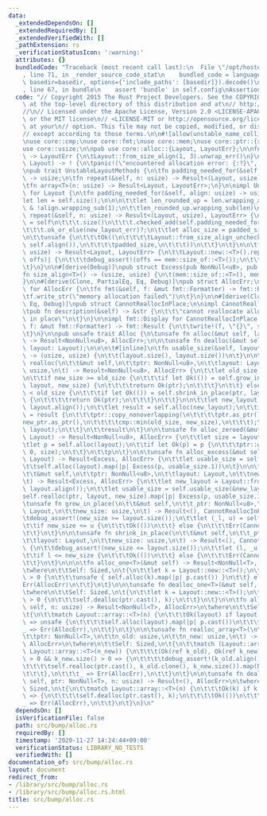 ```yaml
---
data:
  _extendedDependsOn: []
  _extendedRequiredBy: []
  _extendedVerifiedWith: []
  _pathExtension: rs
  _verificationStatusIcon: ':warning:'
  attributes: {}
  bundledCode: "Traceback (most recent call last):\n  File \"/opt/hostedtoolcache/Python/3.9.1/x64/lib/python3.9/site-packages/onlinejudge_verify/documentation/build.py\"\
    , line 71, in _render_source_code_stat\n    bundled_code = language.bundle(stat.path,\
    \ basedir=basedir, options={'include_paths': [basedir]}).decode()\n  File \"/opt/hostedtoolcache/Python/3.9.1/x64/lib/python3.9/site-packages/onlinejudge_verify/languages/user_defined.py\"\
    , line 67, in bundle\n    assert 'bundle' in self.config\nAssertionError\n"
  code: "// Copyright 2015 The Rust Project Developers. See the COPYRIGHT\n// file\
    \ at the top-level directory of this distribution and at\n// http://rust-lang.org/COPYRIGHT.\n\
    //\n// Licensed under the Apache License, Version 2.0 <LICENSE-APACHE or\n// http://www.apache.org/licenses/LICENSE-2.0>\
    \ or the MIT license\n// <LICENSE-MIT or http://opensource.org/licenses/MIT>,\
    \ at your\n// option. This file may not be copied, modified, or distributed\n\
    // except according to those terms.\n\n#![allow(unstable_name_collisions)]\n#![allow(dead_code)]\n\
    \nuse core::cmp;\nuse core::fmt;\nuse core::mem;\nuse core::ptr::{self, NonNull};\n\
    use core::usize;\n\npub use core::alloc::{Layout, LayoutErr};\n\nfn new_layout_err()\
    \ -> LayoutErr {\n\tLayout::from_size_align(1, 3).unwrap_err()\n}\n\npub fn handle_alloc_error(layout:\
    \ Layout) -> ! {\n\tpanic!(\"encountered allocation error: {:?}\", layout)\n}\n\
    \npub trait UnstableLayoutMethods {\n\tfn padding_needed_for(&self, align: usize)\
    \ -> usize;\n\tfn repeat(&self, n: usize) -> Result<(Layout, usize), LayoutErr>;\n\
    \tfn array<T>(n: usize) -> Result<Layout, LayoutErr>;\n}\n\nimpl UnstableLayoutMethods\
    \ for Layout {\n\tfn padding_needed_for(&self, align: usize) -> usize {\n\t\t\
    let len = self.size();\n\n\n\t\tlet len_rounded_up = len.wrapping_add(align).wrapping_sub(1)\
    \ & !align.wrapping_sub(1);\n\t\tlen_rounded_up.wrapping_sub(len)\n\t}\n\n\tfn\
    \ repeat(&self, n: usize) -> Result<(Layout, usize), LayoutErr> {\n\t\tlet padded_size\
    \ = self\n\t\t\t.size()\n\t\t\t.checked_add(self.padding_needed_for(self.align()))\n\
    \t\t\t.ok_or_else(new_layout_err)?;\n\t\tlet alloc_size = padded_size.checked_mul(n).ok_or_else(new_layout_err)?;\n\
    \n\t\tunsafe {\n\t\t\tOk((\n\t\t\t\tLayout::from_size_align_unchecked(alloc_size,\
    \ self.align()),\n\t\t\t\tpadded_size,\n\t\t\t))\n\t\t}\n\t}\n\n\tfn array<T>(n:\
    \ usize) -> Result<Layout, LayoutErr> {\n\t\tLayout::new::<T>().repeat(n).map(|(k,\
    \ offs)| {\n\t\t\tdebug_assert!(offs == mem::size_of::<T>());\n\t\t\tk\n\t\t})\n\
    \t}\n}\n\n#[derive(Debug)]\npub struct Excess(pub NonNull<u8>, pub usize);\n\n\
    fn size_align<T>() -> (usize, usize) {\n\t(mem::size_of::<T>(), mem::align_of::<T>())\n\
    }\n\n#[derive(Clone, PartialEq, Eq, Debug)]\npub struct AllocErr;\n\nimpl fmt::Display\
    \ for AllocErr {\n\tfn fmt(&self, f: &mut fmt::Formatter) -> fmt::Result {\n\t\
    \tf.write_str(\"memory allocation failed\")\n\t}\n}\n\n#[derive(Clone, PartialEq,\
    \ Eq, Debug)]\npub struct CannotReallocInPlace;\n\nimpl CannotReallocInPlace {\n\
    \tpub fn description(&self) -> &str {\n\t\t\"cannot reallocate allocator's memory\
    \ in place\"\n\t}\n}\n\nimpl fmt::Display for CannotReallocInPlace {\n\tfn fmt(&self,\
    \ f: &mut fmt::Formatter) -> fmt::Result {\n\t\twrite!(f, \"{}\", self.description())\n\
    \t}\n}\n\npub unsafe trait Alloc {\n\tunsafe fn alloc(&mut self, layout: Layout)\
    \ -> Result<NonNull<u8>, AllocErr>;\n\n\tunsafe fn dealloc(&mut self, ptr: NonNull<u8>,\
    \ layout: Layout);\n\n\n\t#[inline]\n\tfn usable_size(&self, layout: &Layout)\
    \ -> (usize, usize) {\n\t\t(layout.size(), layout.size())\n\t}\n\n\n\tunsafe fn\
    \ realloc(\n\t\t&mut self,\n\t\tptr: NonNull<u8>,\n\t\tlayout: Layout,\n\t\tnew_size:\
    \ usize,\n\t) -> Result<NonNull<u8>, AllocErr> {\n\t\tlet old_size = layout.size();\n\
    \n\t\tif new_size >= old_size {\n\t\t\tif let Ok(()) = self.grow_in_place(ptr,\
    \ layout, new_size) {\n\t\t\t\treturn Ok(ptr);\n\t\t\t}\n\t\t} else if new_size\
    \ < old_size {\n\t\t\tif let Ok(()) = self.shrink_in_place(ptr, layout, new_size)\
    \ {\n\t\t\t\treturn Ok(ptr);\n\t\t\t}\n\t\t}\n\n\t\tlet new_layout = Layout::from_size_align_unchecked(new_size,\
    \ layout.align());\n\t\tlet result = self.alloc(new_layout);\n\t\tif let Ok(new_ptr)\
    \ = result {\n\t\t\tptr::copy_nonoverlapping(\n\t\t\t\tptr.as_ptr(),\n\t\t\t\t\
    new_ptr.as_ptr(),\n\t\t\t\tcmp::min(old_size, new_size),\n\t\t\t);\n\t\t\tself.dealloc(ptr,\
    \ layout);\n\t\t}\n\t\tresult\n\t}\n\n\tunsafe fn alloc_zeroed(&mut self, layout:\
    \ Layout) -> Result<NonNull<u8>, AllocErr> {\n\t\tlet size = layout.size();\n\t\
    \tlet p = self.alloc(layout);\n\t\tif let Ok(p) = p {\n\t\t\tptr::write_bytes(p.as_ptr(),\
    \ 0, size);\n\t\t}\n\t\tp\n\t}\n\n\tunsafe fn alloc_excess(&mut self, layout:\
    \ Layout) -> Result<Excess, AllocErr> {\n\t\tlet usable_size = self.usable_size(&layout);\n\
    \t\tself.alloc(layout).map(|p| Excess(p, usable_size.1))\n\t}\n\n\tunsafe fn realloc_excess(\n\
    \t\t&mut self,\n\t\tptr: NonNull<u8>,\n\t\tlayout: Layout,\n\t\tnew_size: usize,\n\
    \t) -> Result<Excess, AllocErr> {\n\t\tlet new_layout = Layout::from_size_align_unchecked(new_size,\
    \ layout.align());\n\t\tlet usable_size = self.usable_size(&new_layout);\n\t\t\
    self.realloc(ptr, layout, new_size).map(|p| Excess(p, usable_size.1))\n\t}\n\n\
    \tunsafe fn grow_in_place(\n\t\t&mut self,\n\t\t_ptr: NonNull<u8>,\n\t\tlayout:\
    \ Layout,\n\t\tnew_size: usize,\n\t) -> Result<(), CannotReallocInPlace> {\n\t\
    \tdebug_assert!(new_size >= layout.size());\n\t\tlet (_l, u) = self.usable_size(&layout);\n\
    \t\tif new_size <= u {\n\t\t\tOk(())\n\t\t} else {\n\t\t\tErr(CannotReallocInPlace)\n\
    \t\t}\n\t}\n\n\tunsafe fn shrink_in_place(\n\t\t&mut self,\n\t\t_ptr: NonNull<u8>,\n\
    \t\tlayout: Layout,\n\t\tnew_size: usize,\n\t) -> Result<(), CannotReallocInPlace>\
    \ {\n\t\tdebug_assert!(new_size <= layout.size());\n\t\tlet (l, _u) = self.usable_size(&layout);\n\
    \t\tif l <= new_size {\n\t\t\tOk(())\n\t\t} else {\n\t\t\tErr(CannotReallocInPlace)\n\
    \t\t}\n\t}\n\n\n\tfn alloc_one<T>(&mut self) -> Result<NonNull<T>, AllocErr>\n\
    \twhere\n\t\tSelf: Sized,\n\t{\n\t\tlet k = Layout::new::<T>();\n\t\tif k.size()\
    \ > 0 {\n\t\t\tunsafe { self.alloc(k).map(|p| p.cast()) }\n\t\t} else {\n\t\t\t\
    Err(AllocErr)\n\t\t}\n\t}\n\n\tunsafe fn dealloc_one<T>(&mut self, ptr: NonNull<T>)\n\
    \twhere\n\t\tSelf: Sized,\n\t{\n\t\tlet k = Layout::new::<T>();\n\t\tif k.size()\
    \ > 0 {\n\t\t\tself.dealloc(ptr.cast(), k);\n\t\t}\n\t}\n\n\tfn alloc_array<T>(&mut\
    \ self, n: usize) -> Result<NonNull<T>, AllocErr>\n\twhere\n\t\tSelf: Sized,\n\
    \t{\n\t\tmatch Layout::array::<T>(n) {\n\t\t\tOk(layout) if layout.size() > 0\
    \ => unsafe {\n\t\t\t\tself.alloc(layout).map(|p| p.cast())\n\t\t\t},\n\t\t\t\
    _ => Err(AllocErr),\n\t\t}\n\t}\n\n\tunsafe fn realloc_array<T>(\n\t\t&mut self,\n\
    \t\tptr: NonNull<T>,\n\t\tn_old: usize,\n\t\tn_new: usize,\n\t) -> Result<NonNull<T>,\
    \ AllocErr>\n\twhere\n\t\tSelf: Sized,\n\t{\n\t\tmatch (Layout::array::<T>(n_old),\
    \ Layout::array::<T>(n_new)) {\n\t\t\t(Ok(ref k_old), Ok(ref k_new)) if k_old.size()\
    \ > 0 && k_new.size() > 0 => {\n\t\t\t\tdebug_assert!(k_old.align() == k_new.align());\n\
    \t\t\t\tself.realloc(ptr.cast(), k_old.clone(), k_new.size()).map(NonNull::cast)\n\
    \t\t\t},\n\t\t\t_ => Err(AllocErr),\n\t\t}\n\t}\n\n\tunsafe fn dealloc_array<T>(&mut\
    \ self, ptr: NonNull<T>, n: usize) -> Result<(), AllocErr>\n\twhere\n\t\tSelf:\
    \ Sized,\n\t{\n\t\tmatch Layout::array::<T>(n) {\n\t\t\tOk(k) if k.size() > 0\
    \ => {\n\t\t\t\tself.dealloc(ptr.cast(), k);\n\t\t\t\tOk(())\n\t\t\t},\n\t\t\t\
    _ => Err(AllocErr),\n\t\t}\n\t}\n}\n"
  dependsOn: []
  isVerificationFile: false
  path: src/bump/alloc.rs
  requiredBy: []
  timestamp: '2020-11-27 14:24:44+09:00'
  verificationStatus: LIBRARY_NO_TESTS
  verifiedWith: []
documentation_of: src/bump/alloc.rs
layout: document
redirect_from:
- /library/src/bump/alloc.rs
- /library/src/bump/alloc.rs.html
title: src/bump/alloc.rs
---
```

